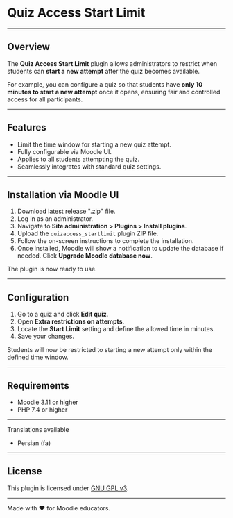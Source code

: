 # Quiz Access Start Limit

---

## Overview

The **Quiz Access Start Limit** plugin allows administrators to restrict when students can **start a new attempt** after the quiz becomes available.

For example, you can configure a quiz so that students have **only 10 minutes to start a new attempt** once it opens, ensuring fair and controlled access for all participants.

---

## Features

- Limit the time window for starting a new quiz attempt.
- Fully configurable via Moodle UI.
- Applies to all students attempting the quiz.
- Seamlessly integrates with standard quiz settings.

---

## Installation via Moodle UI

1. Download latest release ".zip" file.
2. Log in as an administrator.
3. Navigate to **Site administration > Plugins > Install plugins**.
4. Upload the `quizaccess_startlimit` plugin ZIP file.
5. Follow the on-screen instructions to complete the installation.
6. Once installed, Moodle will show a notification to update the database if needed. Click **Upgrade Moodle database now**.

The plugin is now ready to use.

---

## Configuration

1. Go to a quiz and click **Edit quiz**.
2. Open **Extra restrictions on attempts**.
3. Locate the **Start Limit** setting and define the allowed time in minutes.
4. Save your changes.

Students will now be restricted to starting a new attempt only within the defined time window.

---

## Requirements

- Moodle 3.11 or higher
- PHP 7.4 or higher

---

Translations available

- Persian (fa)

---

## License

This plugin is licensed under [GNU GPL v3](https://www.gnu.org/licenses/gpl-3.0.html).

---

Made with ❤️ for Moodle educators.
